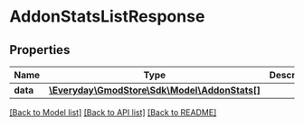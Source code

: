 # AddonStatsListResponse

## Properties
Name | Type | Description | Notes
------------ | ------------- | ------------- | -------------
**data** | [**\Everyday\GmodStore\Sdk\Model\AddonStats[]**](AddonStats.md) |  | [optional] 

[[Back to Model list]](../../README.md#documentation-for-models) [[Back to API list]](../../README.md#documentation-for-api-endpoints) [[Back to README]](../../README.md)

